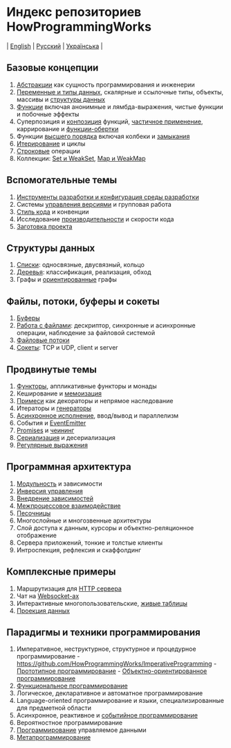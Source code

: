 # Индекс репозиториев HowProgrammingWorks
| [English](README.md) | [Русский](README.ru.md) | [Українська](README.ua.md) |

## Базовые концепции

  1. [Абстракции](https://github.com/HowProgrammingWorks/Abstractions) как
  сущность программирования и инженерии
  2. [Переменные и типы данных](https://github.com/HowProgrammingWorks/DataTypes),
  скалярные и ссылочные типы, объекты, массивы и
  [структуры данных](https://github.com/HowProgrammingWorks/DataStructures)
  3. [Функции](https://github.com/HowProgrammingWorks/Function) включая
  анонимные и лямбда-выражения, чистые функции и побочные эффекты
  4. Суперпозиция и
  [конпозиция](https://github.com/HowProgrammingWorks/Composition) функций,
  [частичное применение](https://github.com/HowProgrammingWorks/PartialApplication),
  каррирование и [функции-обертки](https://github.com/HowProgrammingWorks/Wrapper)
  5. Функции [высшего порядка](https://github.com/HowProgrammingWorks/HigherOrderFunction)
  включая колбеки и [замыкания](https://github.com/HowProgrammingWorks/Closure)
  6. [Итерирование](https://github.com/HowProgrammingWorks/Iteration) и циклы
  7. [Строковые](https://github.com/HowProgrammingWorks/String) операции
  8. Коллекции: [Set и WeakSet](https://github.com/HowProgrammingWorks/Set),
  [Map и WeakMap](https://github.com/HowProgrammingWorks/KeyValue)

## Вспомогательные темы

  1. [Инструменты разработки и конфигурация среды разработки](https://github.com/HowProgrammingWorks/Tools)
  2. Системы [управления версиями](https://github.com/HowProgrammingWorks/VersionControl)
  и групповая работа
  3. [Стиль кода](https://github.com/HowProgrammingWorks/CodeStyle) и конвенции
  4. Исследование [производительности](https://github.com/HowProgrammingWorks/Benchmark)
  и скорости кода
  5. [Заготовка проекта](https://github.com/HowProgrammingWorks/Project)

## Структуры данных

  1. [Списки](https://github.com/HowProgrammingWorks/LinkedList):
  односвязные, двусвязный, кольцо
  2. [Деревья](https://github.com/HowProgrammingWorks/TreeNode):
  классификация, реализация, обход
  3. Графы и [ориентированные](https://github.com/HowProgrammingWorks/DirectedGraph)
  графы

## Файлы, потоки, буферы и сокеты

  1. [Буферы](https://github.com/HowProgrammingWorks/Buffers)
  2. [Работа с файлами](https://github.com/HowProgrammingWorks/Files):
  дескриптор, синхронные и асинхронные операции, наблюдение за файловой системой
  3. [Файловые потоки](https://github.com/HowProgrammingWorks/Streams)
  4. [Сокеты](https://github.com/HowProgrammingWorks/Socket):
  TCP и UDP, client и server

## Продвинутые темы

  1. [Функторы](https://github.com/HowProgrammingWorks/Functor),
  аппликативные функторы и монады
  2. Кеширование и [мемоизация](https://github.com/HowProgrammingWorks/Memoization)
  3. [Примеси](https://github.com/HowProgrammingWorks/Mixin) как декораторы и
  непрямое наследование
  4. Итераторы и [генераторы](https://github.com/HowProgrammingWorks/Generator)
  5. [Асинхронное исполнение](https://github.com/HowProgrammingWorks/AsynchronousProgramming),
  ввод/вывод и параллелизм
  6. События и [EventEmitter](https://github.com/HowProgrammingWorks/EventEmitter)
  7. [Promises](https://github.com/HowProgrammingWorks/Promise) и
  [чеининг](https://github.com/HowProgrammingWorks/Chaining)
  8. [Сериализация](https://github.com/HowProgrammingWorks/Serialization)
  и десериализация
  9. [Регулярные выражения](https://github.com/HowProgrammingWorks/RegExp)

## Программная архитектура

  1. [Модульность](https://github.com/HowProgrammingWorks/Modularity)
  и зависимости
  2. [Инверсия управления](https://github.com/HowProgrammingWorks/InversionOfControl)
  3. [Внедрение зависимостей](https://github.com/HowProgrammingWorks/DependencyInjection)
  4. [Межпроцессовое взаимодействие](https://github.com/HowProgrammingWorks/InterProcessCommunication)
  5. [Песочницы](https://github.com/HowProgrammingWorks/Sandboxes)
  6. Многослойные и многозвенные архитектуры
  7. Слой доступа к данным, курсоры и объектно-реляционное отображение
  8. Сервера приложений, тонкие и толстые клиенты
  9. Интроспекция, рефлексия и скаффолдинг

## Комплексные примеры

  1. Маршрутизация для [HTTP сервера](https://github.com/HowProgrammingWorks/NodeServer)
  2. Чат на [Websocket-ах](https://github.com/HowProgrammingWorks/WebsocketChat)
  3. Интерактивные многопользовательские,
  [живые таблицы](https://github.com/HowProgrammingWorks/LiveTable)
  4. [Проекция данных](https://github.com/HowProgrammingWorks/Projection)

## Парадигмы и техники программирования

  1. Императивное, неструктурное, структурное и процедурное программирование
    - https://github.com/HowProgrammingWorks/ImperativeProgramming
    - [Прототипное программирование](https://github.com/HowProgrammingWorks/PrototypeOrientedProgramming)
    - [Объектно-ориентированное программирование](https://github.com/HowProgrammingWorks/ObjectOrientedProgramming)
  2. [Функциональное программирование](https://github.com/HowProgrammingWorks/FunctionalProgramming)
  3. Логическое, декларативное и автоматное программирование
  4. Language-oriented программирование и языки, специализированные для
  предметной области
  5. Асинхронное, реактивное и [событийное
  программирование](https://github.com/HowProgrammingWorks/EventDrivenProgramming)
  6. Вероятностное программирование
  7. [Программирование](https://github.com/HowProgrammingWorks/DataDrivenProgramming)
  управляемое данными
  8. [Метапрограммирование](https://github.com/HowProgrammingWorks/Metaprogramming)
